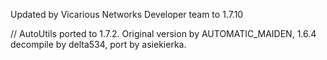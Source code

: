 Updated by Vicarious Networks Developer team to 1.7.10

// AutoUtils ported to 1.7.2. Original version by AUTOMATIC_MAIDEN, 1.6.4 decompile by delta534, port by asiekierka.

